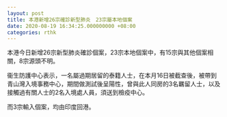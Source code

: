 ```yaml
---
layout: post
title: 本港新增26宗確診新型肺炎　23宗屬本地個案
date: 2020-08-19 16:34:25.000000000 +08:00
categories: rthk
---
```


本港今日新增26宗新型肺炎確診個案，23宗本地個案中，有15宗與其他個案相關，8宗源頭不明。

衞生防護中心表示，一名屬過期居留的泰籍人士，在本月16日被截查後，被帶到青山灣入境事務中心，期間做測試後呈陽性，曾與此人同房的3名羈留人士，以及接觸過有關人士的2名入境處人員，須送到檢疫中心。

而3宗輸入個案，均由印度回港。
